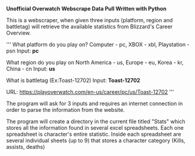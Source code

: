 **Unofficial Overwatch Webscrape Data Pull Written with Python**

This is a webscraper, when given three inputs (platform, region and battletag) will retrieve the available statistics from Blizzard's Career Overview.

'''
What platform do you play on?
Computer - pc, XBOX - xbl, Playstation - psn
Input: **pc**

What region do you play on
North America - us, Europe - eu, Korea - kr, China - cn
Input: **us**

What is battletag (Ex:Toast-12702)
Input: **Toast-12702**

URL: https://playoverwatch.com/en-us/career/pc/us/Toast-12702
''' 

The program will ask for 3 inputs and requires an internet connection in order to parse the information from the website.

The program will create a directory in the current file titled "Stats" which stores all the information found in several excel spreadsheets. Each one spreadsheet is character's entire statistic. Inside each spreadsheet are several individual sheets (up to 9) that stores a character category (Kills, assists, deaths)
